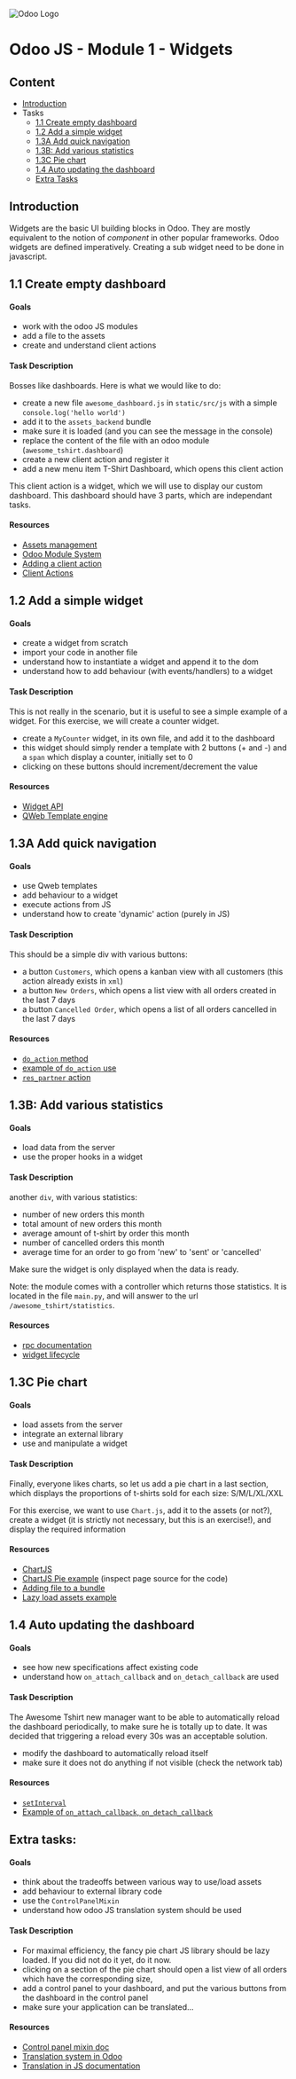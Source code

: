 ![Odoo Logo](https://odoocdn.com/openerp_website/static/src/img/assets/png/odoo_logo_small.png)

# Odoo JS - Module 1 - Widgets

## Content

- [Introduction](#introduction)
- Tasks
    - [1.1 Create empty dashboard](#11-create-empty-dashboard)
    - [1.2 Add a simple widget](#12-add-a-simple-widget)
    - [1.3A Add quick navigation](#13a-add-quick-navigation)
    - [1.3B: Add various statistics](#13b-add-various-statistics)
    - [1.3C Pie chart](#13c-pie-chart)
    - [1.4 Auto updating the dashboard](#14-auto-updating-the-dashboard)
    - [Extra Tasks](#extra-tasks)

## Introduction

Widgets are the basic UI building blocks in Odoo.  They are mostly equivalent
to the notion of *component* in other popular frameworks. Odoo widgets are
defined imperatively.  Creating a sub widget need to be done in javascript.


## 1.1 Create empty dashboard

#### Goals

- work with the odoo JS modules
- add a file to the assets
- create and understand client actions

#### Task Description

Bosses like dashboards. Here is what we would like to do:

- create a new file `awesome_dashboard.js` in `static/src/js` with a simple
  `console.log('hello world')`
- add it to the `assets_backend` bundle
- make sure it is loaded (and you can see the message in the console)
- replace the content of the file with an odoo module (`awesome_tshirt.dashboard`)
- create a new client action and register it
- add a new menu item T-Shirt Dashboard, which opens this client action

This client action is a widget, which we will use to display our custom
dashboard. This dashboard should have 3 parts, which are independant tasks.

#### Resources

* [Assets management](https://www.odoo.com/documentation/12.0/reference/javascript_reference.html#assets-management)
* [Odoo Module System](https://www.odoo.com/documentation/12.0/reference/javascript_reference.html#javascript-module-system)
* [Adding a client action](https://www.odoo.com/documentation/12.0/reference/javascript_reference.html#adding-a-client-action)
* [Client Actions](https://www.odoo.com/documentation/12.0/reference/javascript_reference.html#client-actions)


## 1.2 Add a simple widget

#### Goals

- create a widget from scratch
- import your code in another file
- understand how to instantiate a widget and append it to the dom
- understand how to add behaviour (with events/handlers) to a widget

#### Task Description

This is not really in the scenario, but it is useful to see a simple example of
a widget.  For this exercise, we will create a counter widget.

- create a `MyCounter` widget, in its own file, and add it to the dashboard
- this widget should simply render a template with 2 buttons (+ and -) and a
  `span` which display a counter, initially set to 0
- clicking on these buttons should increment/decrement the value

#### Resources

* [Widget API](https://www.odoo.com/documentation/12.0/reference/javascript_reference.html#widgets)
* [QWeb Template engine](https://www.odoo.com/documentation/12.0/reference/qweb.html)


## 1.3A Add quick navigation

#### Goals

- use Qweb templates
- add behaviour to a widget
- execute actions from JS
- understand how to create 'dynamic' action (purely in JS)

#### Task Description

This should be a simple div with various buttons:
- a button `Customers`, which opens a kanban view with all customers (this
    action already exists in `xml`)
- a button `New Orders`, which opens a list view with all orders created in
    the last 7 days
- a button `Cancelled Order`, which opens a list of all orders cancelled in
    the last 7 days

#### Resources

* [`do_action` method](https://github.com/odoo/odoo/blob/9393a0eba88cad6184b5255a11f6a5a2996528cc/addons/web/static/src/js/core/service_mixins.js#L187)
* [example of `do_action` use](https://github.com/odoo/odoo/blob/9393a0eba88cad6184b5255a11f6a5a2996528cc/addons/web/static/src/js/tools/debug_manager.js#L285)
* [`res_partner` action](https://github.com/odoo/odoo/blob/a0ff2966b6db4e652fdc19a2f792af8cf3e5ce69/odoo/addons/base/views/res_partner_views.xml#L585)

## 1.3B: Add various statistics

#### Goals

- load data from the server
- use the proper hooks in a widget

#### Task Description

another `div`, with various statistics:
- number of new orders this month
- total amount of new orders this month
- average amount of t-shirt by order this month
- number of cancelled orders this month
- average time for an order to go from 'new' to 'sent' or 'cancelled'

Make sure the widget is only displayed when the data is ready.

Note: the module comes with a controller which returns those statistics. It is
located in the file `main.py`, and will answer to the url
`/awesome_tshirt/statistics`.


#### Resources

* [rpc documentation](https://www.odoo.com/documentation/12.0/reference/javascript_reference.html#rpcs)
* [widget lifecycle](https://www.odoo.com/documentation/12.0/reference/javascript_reference.html#widget-lifecycle)

## 1.3C Pie chart

#### Goals

- load assets from the server
- integrate an external library
- use and manipulate a widget

#### Task Description

Finally, everyone likes charts, so let us add a pie chart in a last section,
which displays the proportions of t-shirts sold for each size: S/M/L/XL/XXL

For this exercise, we want to use `Chart.js`, add it to the assets (or not?),
create a widget (it is strictly not necessary, but this is an exercise!), and
display the required information


#### Resources

* [ChartJS](http://www.chartjs.org/)
* [ChartJS Pie example](http://www.chartjs.org/samples/latest/charts/pie.html) (inspect page source for the code)
* [Adding file to a bundle](https://www.odoo.com/documentation/12.0/reference/javascript_reference.html#adding-files-in-an-asset-bundle)
* [Lazy load assets example](https://github.com/odoo/odoo/blob/57decbbed6d3d8899b09a58361ae9b30d39a9c03/addons/web_editor/static/src/js/widgets/widgets.js#L1597)

## 1.4 Auto updating the dashboard

#### Goals

- see how new specifications affect existing code
- understand how `on_attach_callback` and `on_detach_callback` are used

#### Task Description

The Awesome Tshirt new manager want to be able to automatically reload the
dashboard periodically, to make sure he is totally up to date.  It was decided
that triggering a reload every 30s was an acceptable solution.

- modify the dashboard to automatically reload itself
- make sure it does not do anything if not visible (check the network tab)

#### Resources

- [`setInterval`](https://developer.mozilla.org/en-US/docs/Web/API/WindowOrWorkerGlobalScope/setInterval)
- [Example of `on_attach_callback`, `on_detach_callback`](https://github.com/odoo/odoo/blob/saas-12.5/addons/mail/static/src/js/discuss.js#L334)

## Extra tasks:

#### Goals

- think about the tradeoffs between various way to use/load assets
- add behaviour to external library code
- use the `ControlPanelMixin`
- understand how odoo JS translation system should be used

#### Task Description

- For maximal efficiency, the fancy pie chart JS library should be lazy loaded. If you did not do
  it yet, do it now.
- clicking on a section of the pie chart should open a list view of all orders
  which have the corresponding size,
- add a control panel to your dashboard, and put the various buttons from the
  dashboard in the control panel
- make sure your application can be translated...

#### Resources

- [Control panel mixin doc](https://www.odoo.com/documentation/12.0/reference/javascript_reference.html#using-the-control-panel-mixin)
- [Translation system in Odoo](https://www.odoo.com/documentation/12.0/reference/translations.html)
- [Translation in JS documentation](https://www.odoo.com/documentation/12.0/reference/javascript_reference.html#translation-management)
